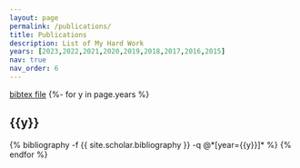 ```yaml
---
layout: page
permalink: /publications/
title: Publications
description: List of My Hard Work
years: [2023,2022,2021,2020,2019,2018,2017,2016,2015]
nav: true
nav_order: 6
---
```

<!-- _pages/publications.md -->
<div class="publications">
<a href="bib.bib">bibtex file</a>
{%- for y in page.years %}
  <h2 class="year">{{y}}</h2>
  {% bibliography -f {{ site.scholar.bibliography }} -q @*[year={{y}}]* %}
{% endfor %}

</div>

